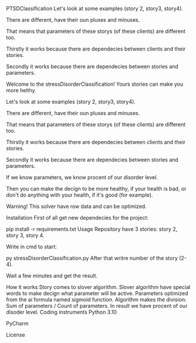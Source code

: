 PTSDClassification
Let's look at some examples (story 2, story3, story4).

There are different, have their oun pluses and minuses.

That means that parameters of these storys (of these clients) are different too.

Thirstly it works because there are dependecies between clients and their stories.

Secondly it works because there are dependecies between stories and parameters.

Welcome to the stressDisorderClassification!
Yours stories can make you more helthy.

Let's look at some examples (story 2, story3, story4).

There are different, have their oun pluses and minuses.

That means that parameters of these storys (of these clients) are different too.

Thirstly it works because there are dependecies between clients and their stories.

Secondly it works because there are dependecies between stories and parameters.

If we know parameters, we know procent of our disorder level.

Then you can make the decign to be more healthy, if your health is bad, or don't do anything with your health, if it's good (for example).

Warning! This solver have row data and can be optimized.

Installation
First of all get new dependecies for the project:

pip install -r requirements.txt
Usage
Repository have 3 stories: story 2, story 3, story 4.

Write in cmd to start:

py stressDisorderClassification.py
After that writre number of the story (2-4).

Wait a few minutes and get the result.

How it works
Story comes to slover algorithm.
Slover algorithm have special words to make decign what parameter will be active.
Parameters optimized from the ai formula named sigmoid function.
Algorithm makes the division: Sum of parameters / Count of parameters. In result we have procent of our disoder level.
Coding instruments
Python 3.10

PyCharm

License
